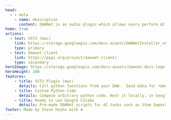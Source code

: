 ```yaml
---
head:
  - - meta
    - name: description
      content: DAWNet is an audio plugin which allows users perform AI stem separation, Text-To-Audio, Style Transfer and more. 
home: true 
actions:
  - text: VST3 (mac)
    link: https://storage.googleapis.com/docs-assets/DAWNetInstaller_v0_1_2.zip
    type: primary
  - text: dawnet-client
    link: https://pypi.org/project/dawnet-client/
    type: secondary
heroImage: https://storage.googleapis.com/docs-assets/dawnet-docs-logo.png
heroHeight: 200
features:
    - title: VST3 Plugin (mac)
      details: Call python functions from your DAW.  Send data for remote processing from the DAW, and get the results back in the DAW.
    - title: Custom Python Code
      details: Compose arbitrary python code. Host it locally, in Google Colab, or any remote server.
    - title: Ready to use Google Colabs
      details: Pre-made DAWNet scripts for AI tasks such as Stem Separation, Text-2-Audio, Style Transfer, Feature extraction and more.
footer: Made by Steve Hiehn with ❤️
---
```

